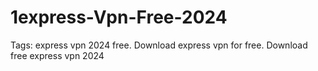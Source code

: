 # 1express-Vpn-Free-2024
Tags: express vpn 2024 free. Download express vpn for free. Download free express vpn 2024
